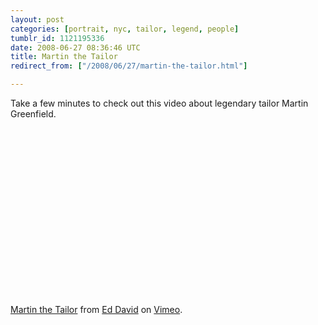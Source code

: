 ```yaml
---
layout: post
categories: [portrait, nyc, tailor, legend, people]
tumblr_id: 1121195336  
date: 2008-06-27 08:36:46 UTC
title: Martin the Tailor
redirect_from: ["/2008/06/27/martin-the-tailor.html"]

---
```


Take a few minutes to check out this video about legendary tailor Martin Greenfield.

<object width="500" height="282">	<param name="allowfullscreen" value="true" />	<param name="allowscriptaccess" value="always" /><param name="movie" value="http://www.vimeo.com/moogaloop.swf?clip_id=1213401&amp;server=www.vimeo.com&amp;show_title=1&amp;show_byline=1&amp;show_portrait=0&amp;color=00adef&amp;fullscreen=1" /><embed src="//www.vimeo.com/moogaloop.swf?clip_id=1213401&amp;server=www.vimeo.com&amp;show_title=1&amp;show_byline=1&amp;show_portrait=0&amp;color=00adef&amp;fullscreen=1" type="application/x-shockwave-flash" allowfullscreen="true" allowscriptaccess="always" width="500" height="282"></embed></object><br /><a href="http://www.vimeo.com/1213401?pg=embed&sec=1213401">Martin the Tailor</a> from <a href="http://www.vimeo.com/user553829?pg=embed&sec=1213401">Ed David</a> on <a href="http://vimeo.com?pg=embed&sec=1213401">Vimeo</a>.
